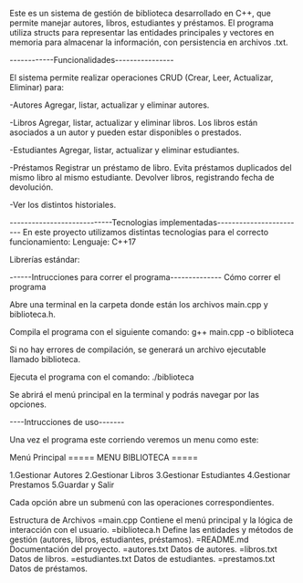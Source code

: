 Este es un sistema de gestión de biblioteca desarrollado en C++, que permite manejar autores, libros, estudiantes y préstamos.
El programa utiliza structs para representar las entidades principales y vectores en memoria para almacenar la información, con persistencia en archivos .txt.

------------Funcionalidades----------------

El sistema permite realizar operaciones CRUD (Crear, Leer, Actualizar, Eliminar) para:

-Autores
Agregar, listar, actualizar y eliminar autores.

-Libros
Agregar, listar, actualizar y eliminar libros.
Los libros están asociados a un autor y pueden estar disponibles o prestados.

-Estudiantes
Agregar, listar, actualizar y eliminar estudiantes.

-Préstamos
Registrar un préstamo de libro.
Evita préstamos duplicados del mismo libro al mismo estudiante.
Devolver libros, registrando fecha de devolución.

-Ver los distintos historiales.

----------------------------Tecnologias implementadas------------------------
En este proyecto utilizamos distintas tecnologias para el correcto funcionamiento:
Lenguaje: C++17

Librerías estándar:
<iostream>
<fstream>
<sstream>
<vector>
<string>

------Intrucciones para correr el programa--------------
Cómo correr el programa

Abre una terminal en la carpeta donde están los archivos main.cpp y biblioteca.h.

Compila el programa con el siguiente comando:
g++ main.cpp -o biblioteca

Si no hay errores de compilación, se generará un archivo ejecutable llamado biblioteca.

Ejecuta el programa con el comando:
./biblioteca

Se abrirá el menú principal en la terminal y podrás navegar por las opciones.


----Intrucciones de uso-------

Una vez el programa este corriendo veremos un menu como este:

Menú Principal
===== MENU BIBLIOTECA =====

1.Gestionar Autores
2.Gestionar Libros
3.Gestionar Estudiantes
4.Gestionar Prestamos
5.Guardar y Salir

Cada opción abre un submenú con las operaciones correspondientes.

Estructura de Archivos
=main.cpp  Contiene el menú principal y la lógica de interacción con el usuario.
=biblioteca.h  Define las entidades y métodos de gestión (autores, libros, estudiantes, préstamos).
=README.md  Documentación del proyecto.
=autores.txt  Datos de autores.
=libros.txt  Datos de libros.
=estudiantes.txt  Datos de estudiantes.
=prestamos.txt  Datos de préstamos.

